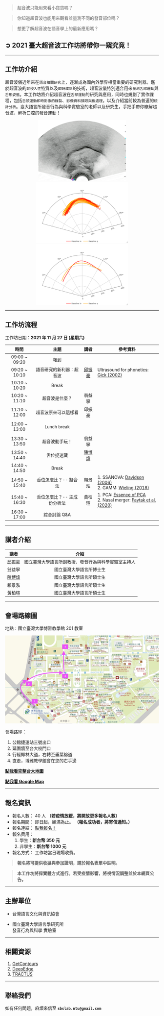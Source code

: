 > 超音波只能用來看小寶寶嗎？

> 你知道超音波也能用來觀看並量測不同的發音部位嗎？

> 想更了解超音波在語音學上的最新應用嗎？

## ➲ 2021 臺大超音波工作坊將帶你一窺究竟！

---

## **工作坊介紹**

超音波儀近年來在`語音相關研究`上，逐漸成為國內外學界相當重要的研究利器。鑑於超音波的`非侵入性`特質以及`即時成影`的技術，超音波儀特別適合用來`量測舌部運動`與`舌形姿態`。本工作坊將介紹超音波在`舌部運動`的研究與應用，同時也規劃了實作課程，包括`舌頭運動即時影像的錄製`、`影像資料擷取與後處理`，以及介紹當前較為普遍的`統計分析`。臺大語言所發音行為與科學實驗室的老師以及研究生，手把手帶你瞭解超音波、解析口腔的發音運動！

<div class='tongue-trace-wrapper' align='center'>

<img class="tongue-trace" src="./img/tongue-trace/ultrasound-optimized.gif" alt="tongue-trace" width="289"/>

<img class="tongue-trace" src="./img/tongue-trace/fig_P02_original.png" alt="tongue-trace" width="300"/>

<img class="tongue-trace" src="./img/tongue-trace/fig_P02_Baseline.png" alt="tongue-trace" width="300"/>

</div>

---

## **工作坊流程**

工作坊日期：**2021 年 11 月 27 日 (星期六)**

<table>
  <thead>
    <tr>
      <th align="center">時間</th>
      <th align="center">主題</th>
      <th align="center">講者</th>
      <th align="center">參考資料</th>
    </tr>
  </thead>
  <tbody>
    <tr>
      <td align="center">09:00 ~ 09:20</td>
      <td align="center">報到</td>
      <td align="center"></td>
      <td align="left"></td>
    </tr>
    <tr>
      <td align="center">09:20 ~ 10:10</td>
      <td align="center">語音研究的新利器：超音波</td>
      <td align="center">
        <a href="https://sites.google.com/site/chiuchenhao/" rel="nofollow"
          >邱振豪</a
        >
      </td>
      <td align="left">
      Ultrasound for phonetics:
        <a
          href="https://doi.org/10.1017/S0025100302001007"
          rel="nofollow"
          >Gick (2002)</a
        >
      </td>
    </tr>
    <tr>
      <td align="center">10:10 ~ 10:20</td>
      <td align="center">Break</td>
      <td align="center"></td>
      <td align="left"></td>
    </tr>
    <tr>
      <td align="center">10:20 ~ 11:10</td>
      <td align="center">超音波是什麼？</td>
      <td align="center">翁益寧</td>
      <td align="left"></td>
    </tr>
    <tr>
      <td align="center">11:10 ~ 12:00</td>
      <td align="center">超音波原來可以這樣看</td>
      <td align="center">邱振豪</td>
      <td align="left"></td>
    </tr>
    <tr>
      <td align="center"></td>
      <td align="center"></td>
      <td align="center"></td>
      <td align="left"></td>
    </tr>
    <tr>
      <td align="center">12:00 ~ 13:00</td>
      <td align="center">Lunch break</td>
      <td align="center"></td>
      <td align="left"></td>
    </tr>
    <tr>
      <td align="center"></td>
      <td align="center"></td>
      <td align="center"></td>
      <td align="left"></td>
    </tr>
    <tr>
      <td align="center">13:30 ~ 13:50</td>
      <td align="center">超音波動手玩！</td>
      <td align="center">翁益寧</td>
      <td align="left"></td>
    </tr>
    <tr>
      <td align="center">13:50 ~ 14:40</td>
      <td align="center">舌位捉迷藏</td>
      <td align="center"><a href="https://github.com/Rayologist">陳博煒</a></td>
      <td align="left"></td>
    </tr>
    <tr>
      <td align="center">14:40 ~ 14:50</td>
      <td align="center">Break</td>
      <td align="center"></td>
      <td align="left"></td>
    </tr>
    <tr>
      <td align="center">14:50 ~ 15:40</td>
      <td align="center">舌位怎麼比？-- 擬合法</td>
      <td align="center">賴景泓</td>
      <td align="left">
        1. SSANOVA:
        <a
          href="https://asa.scitation.org/doi/abs/10.1121/1.2205133"
          rel="nofollow"
          >Davidson (2006)</a
        ><br />2. GAMM:
        <a
          href="https://www.sciencedirect.com/science/article/abs/pii/S0095447017301377"
          rel="nofollow"
          >Wieling (2018)</a
        >
      </td>
    </tr>
    <tr>
      <td align="center">15:40 ~ 16:30</td>
      <td align="center">舌位怎麼比？-- 主成份分析法</td>
      <td align="center">黃柏瑄</td>
      <td align="left">
       1. PCA:
        <a
          href="https://leemeng.tw/essence-of-principal-component-analysis.html"
          rel="nofollow"
          >Essence of PCA </a
        ><br />2. Nasal merger:
        <a
          href="https://doi.org/10.5334/labphon.269"
          rel="nofollow"
          >Faytak et al. (2020)</a
        >
      </td>
    </tr>
    <tr>
      <td align="center">16:30 ~ 17:00</td>
      <td align="center">綜合討論 Q&amp;A</td>
      <td align="center"></td>
      <td align="left"></td>
    </tr>
  </tbody>
</table>

<!-- Original Markdown -->
<!-- |     時間      |            主題             |  講者  |   參考資料    |
| :-------------: | :-------------------------: | :----: | :----- |
| 9:00 ~ 9:30 |            報到            |        |  |
| 9:30 ~ 10:10  |  語音研究的新利器：超音波       | [邱振豪](https://sites.google.com/site/chiuchenhao/) |  |
| 10:10 ~ 10:20 |            Break            |        |  |
| 10:20 ~ 11:00 |       超音波是什麼？          | 翁益寧 |  |
| 11:00 ~ 11:10 |            Break            |        |  |
| 11:10 ~ 12:00 |    超音波原來可以這樣看        | 邱振豪 |  |
|               |                             |        |  |
| 12:00 ~ 13:30 |         Lunch break         |        |  |
|               |                             |        |  |
| 13:30 ~ 14:00 |       超音波動手玩！           | 翁益寧 |  |
| 14:00 ~ 14:40 |         舌位捉迷藏            | [陳博煒](https://github.com/Rayologist) |  |
| 14:40 ~ 14:50 |            Break            |        |  |
| 14:50 ~ 15:30 |    舌位怎麼比？-- 擬合法       | 賴景泓 | 1. SSANOVA: [Davidson (2006)](https://asa.scitation.org/doi/abs/10.1121/1.2205133)<br />2. GAMM: [Wieling (2018)](https://www.sciencedirect.com/science/article/abs/pii/S0095447017301377) |
| 15:30 ~ 15:40 |            Break            |        |  |
| 15:40 ~ 16:20 | 舌位怎麼比？-- 主成份分析法     | 黃柏瑄 |  |
| 16:20 ~ 17:00 |        綜合討論 Q&A         |        |  | -->

---

## **講者介紹**

|  講者  |                         介紹                         |
| :----: | :--------------------------------------------------: |
| [邱振豪](https://sites.google.com/site/chiuchenhao/) | 國立臺灣大學語言所副教授、發音行為與科學實驗室主持人 |
| 翁益寧 |               國立臺灣大學語言所博士生               |
| [陳博煒](https://github.com/Rayologist) |               國立臺灣大學語言所碩士生               |
| 賴景泓 |               國立臺灣大學語言所碩士生               |
| 黃柏瑄 |               國立臺灣大學語言所碩士生               |

---

## **會場路線圖**

地點：國立臺灣大學博雅教學館 201 教室

![boya-map](./img/boya-route.jpg)

會場路徑：

1. 公館捷運站三號出口
2. 延圍牆至台大校門口
3. 行經椰林大道，右轉至垂葉榕道
4. 直走，博雅教學館會在您的右手邊

[**點我看完整台大地圖**](https://www.ntu.edu.tw/about/map/B_02_A.jpg)

[**點我看 Google Map**](https://www.google.com/maps/place/%E5%9C%8B%E7%AB%8B%E8%87%BA%E7%81%A3%E5%A4%A7%E5%AD%B8%E5%8D%9A%E9%9B%85%E6%95%99%E5%AD%B8%E9%A4%A8/@25.0188496,121.5345114,17z/data=!3m1!4b1!4m5!3m4!1s0x3442a989d9909417:0x13a8ef0043681664!8m2!3d25.0188448!4d121.5367001)

---

## **報名資訊**

- 報名人數： 40 人 **（若疫情放緩，將開放更多報名人數）**
- 報名期間： 即日起，額滿為止。 **（報名成功者，將寄信通知。）**
- 報名連結： [點我報名！](https://forms.gle/skQbgxK9bbEbMqPj6)
- 報名費用：
  1. 學生：**新台幣 350 元**
  2. 非學生：**新台幣 1000 元**
- 報名方式： 工作坊當日現場收費。

> **報名將可提供收據與參加證明，請於報名表單中註明。**

> **本工作坊將採實體方式進行。若受疫情影響，將視情況調整並於本網頁公告。**

---

## **主辦單位**

- 台灣語言文化與資訊協會

- 國立臺灣大學語言學研究所 <br/>
  發音行為與科學 實驗室

---

## **相關資源**

1. [GetContours](https://github.com/mktiede/GetContours)
2. [DeepEdge](https://github.com/WeirongChen/DeepEdge)
3. [TRACTUS](https://christophercarignan.github.io/TRACTUS/)

---

## **聯絡我們**

如有任何問題，麻煩來信至 **`sbslab.ntu@gmail.com`**

